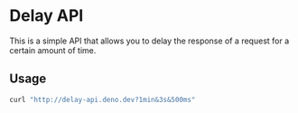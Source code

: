 # Delay API

This is a simple API that allows you to delay the response of a request for a certain amount of time.

## Usage

```bash
curl "http://delay-api.deno.dev?1min&3s&500ms"
```
